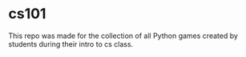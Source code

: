 # cs101
This repo was made for the collection of all Python games created by students during their intro to cs class.
